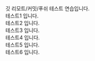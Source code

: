 깃 리모트/커밋/푸쉬 테스트 연습입니다. <br>
테스트1 입니다. <br>
테스트2 입니다. <br>
테스트3 입니다. <br>
테스트4 입니다. <br>
테스트5 입니다. <br>
테스트6 입니다.